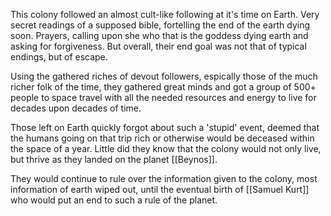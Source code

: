 This colony followed an almost cult-like following at it's time on Earth. Very secret readings of a supposed bible, fortelling the end of the earth dying soon. Prayers, calling upon she who that is the goddess dying earth and asking for forgiveness. But overall, their end goal was not that of typical endings, but of escape.

Using the gathered riches of devout followers, espically those of the much richer folk of the time, they gathered great minds and got a group of 500+ people to space travel with all the needed resources and energy to live for decades upon decades of time.

Those left on Earth quickly forgot about such a 'stupid' event, deemed that the humans going on that trip rich or otherwise would be deceased within the space of a year. Little did they know that the colony would not only live, but thrive as they landed on the planet [[Beynos]].

They would continue to rule over the information given to the colony, most information of earth wiped out, until the eventual birth of [[Samuel Kurt]] who would put an end to such a rule of the planet.